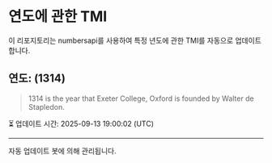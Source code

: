 
# 연도에 관한 TMI

이 리포지토리는 numbersapi를 사용하여 특정 년도에 관한 TMI를 자동으로 업데이트합니다.

## 연도: (1314)
> 1314 is the year that Exeter College, Oxford is founded by Walter de Stapledon.

⏳ 업데이트 시간: 2025-09-13 19:00:02 (UTC)

---
자동 업데이트 봇에 의해 관리됩니다.

